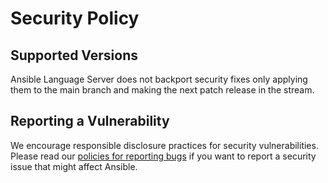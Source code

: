 # Security Policy

## Supported Versions

Ansible Language Server does not backport security fixes only applying them to
the main branch and making the next patch release in the stream.

## Reporting a Vulnerability

We encourage responsible disclosure practices for security vulnerabilities.
Please read our [policies for reporting bugs][bug reports policy] if you want to
report a security issue that might affect Ansible.

[bug reports policy]:
  https://docs.ansible.com/ansible/devel/community/reporting_bugs_and_features.html#reporting-a-bug
